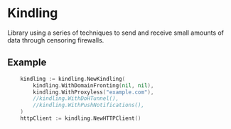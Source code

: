 # Kindling
Library using a series of techniques to send and receive small amounts of data through censoring firewalls.

## Example

```go
	kindling := kindling.NewKindling(
		kindling.WithDomainFronting(nil, nil),
		kindling.WithProxyless("example.com"),
		//kindling.WithDoHTunnel(),
        //kindling.WithPushNotifications(),
	)
	httpClient := kindling.NewHTTPClient()
```
